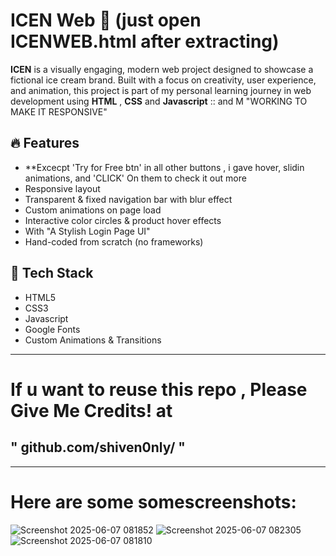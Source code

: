 # ICEN Web 🍦 (just open ICENWEB.html after extracting)

**ICEN** is a visually engaging, modern web project designed to showcase a fictional ice cream brand. Built with a focus on creativity, user experience, and animation, this project is part of my personal learning journey in web development using **HTML** , **CSS** and **Javascript** :: and M "WORKING TO MAKE IT RESPONSIVE"

## 🔥 Features
- **Excecpt 'Try for Free btn' in all other buttons , i gave hover, slidin animations, and 'CLICK' On them to check it out more 
- Responsive layout
- Transparent & fixed navigation bar with blur effect
- Custom animations on page load
- Interactive color circles & product hover effects
-  With "A Stylish Login Page UI"
- Hand-coded from scratch (no frameworks)

## 📁 Tech Stack

- HTML5
- CSS3
- Javascript
- Google Fonts
- Custom Animations & Transitions

---
# If u want to reuse this repo , Please Give Me Credits! at 
## " github.com/shiven0nly/ "
---
# Here are some somescreenshots: 
![Screenshot 2025-06-07 081852](https://github.com/user-attachments/assets/7ee13948-c486-4a3f-9022-49b861d10a9d)
![Screenshot 2025-06-07 082305](https://github.com/user-attachments/assets/95b8f2cf-098f-4993-8eb9-9f370d8a9095)
![Screenshot 2025-06-07 081810](https://github.com/user-attachments/assets/42c82cb9-1ca8-449d-b6db-dd729992e359)



